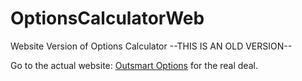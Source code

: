 # OptionsCalculatorWeb

Website Version of Options Calculator 
--THIS IS AN OLD VERSION--

Go to the actual website: [Outsmart Options] for the real deal.


[Outsmart Options]: https://outsmart.herokuapp.com/